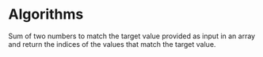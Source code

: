 # Algorithms

Sum of two numbers to match the target value provided as input in an array and return the indices of the values that match the target value.

